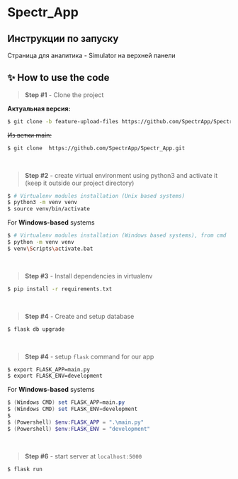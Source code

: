 # Spectr_App

## Инструкции по запуску

Страница для аналитика - Simulator на верхней панели

## ✨ How to use the code

> **Step #1** - Clone the project

**Актуальная версия:** 
```bash
$ git clone -b feature-upload-files https://github.com/SpectrApp/Spectr_App.git
```

~~Из ветки main:~~
```bash
$ git clone  https://github.com/SpectrApp/Spectr_App.git
``` 

<br />

> **Step #2** - create virtual environment using python3 and activate it (keep it outside our project directory)

```bash
$ # Virtualenv modules installation (Unix based systems)
$ python3 -m venv venv
$ source venv/bin/activate
```

 For **Windows-based** systems

```bash
$ # Virtualenv modules installation (Windows based systems), from cmd
$ python -m venv venv
$ venv\Scripts\activate.bat
```

<br />

> **Step #3** - Install dependencies in virtualenv

```bash
$ pip install -r requirements.txt
```

<br />

> **Step #4** - Create and setup database

```bash
$ flask db upgrade
```

<br />


> **Step #4** - setup `flask` command for our app

```bash
$ export FLASK_APP=main.py
$ export FLASK_ENV=development
```

 For **Windows-based** systems

```powershell
$ (Windows CMD) set FLASK_APP=main.py
$ (Windows CMD) set FLASK_ENV=development
$
$ (Powershell) $env:FLASK_APP = ".\main.py"
$ (Powershell) $env:FLASK_ENV = "development"
```

<br />

> **Step #6** - start server at `localhost:5000`

```bash
$ flask run
```

